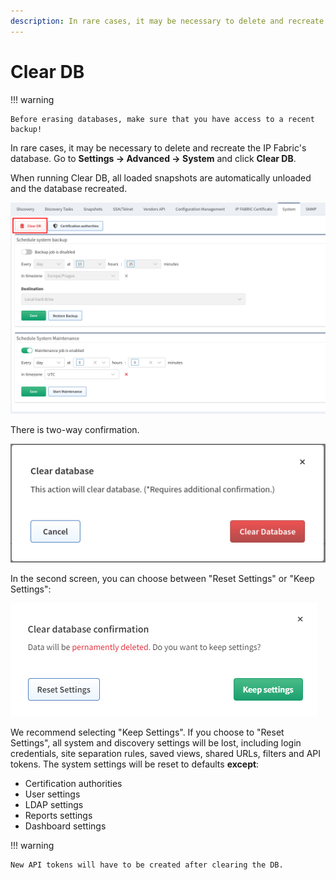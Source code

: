 ```yaml
---
description: In rare cases, it may be necessary to delete and recreate the IP Fabric's database.
---
```


# Clear DB

!!! warning

    Before erasing databases, make sure that you have access to a recent backup!

In rare cases, it may be necessary to delete and recreate the IP
Fabric's database. Go to **Settings → Advanced → System** and click
**Clear DB**.

When running Clear DB, all loaded snapshots are automatically unloaded
and the database recreated.

![ClearDB](2828599305.png)

There is two-way confirmation.

![Confirmation](2829352961.png)

In the second screen, you can choose between "Reset Settings" or "Keep Settings":

![Confirmation Settings](./confirmation-settings.png)

We recommend selecting "Keep Settings". If you choose to "Reset Settings", all system and discovery settings will be lost, including login credentials, site separation rules, saved views, shared URLs, filters and API tokens. The system settings will be reset to defaults **except**:

- Certification authorities
- User settings
- LDAP settings
- Reports settings
- Dashboard settings

!!! warning

    New API tokens will have to be created after clearing the DB.
